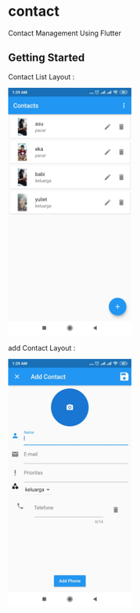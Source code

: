 # contact

Contact Management Using Flutter

## Getting Started

Contact List Layout : 

<img src="ss/list_contact.jpg" width="50%" height="50%">

add Contact Layout : 

<img src="ss/add_contact.jpg" width="50%" height="50%">
